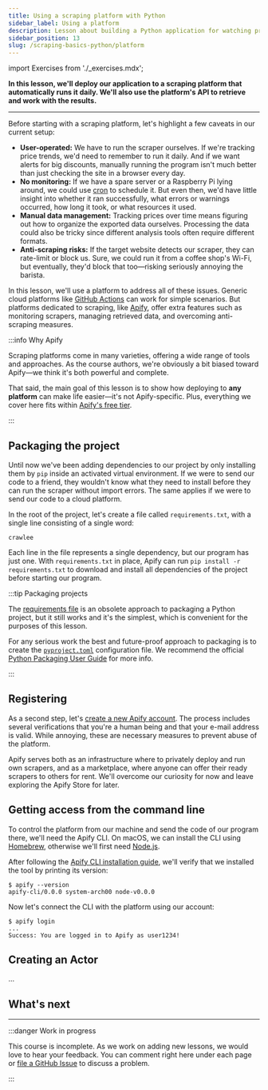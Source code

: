 ```yaml
---
title: Using a scraping platform with Python
sidebar_label: Using a platform
description: Lesson about building a Python application for watching prices. Using the Apify platform to deploy a scraper.
sidebar_position: 13
slug: /scraping-basics-python/platform
---
```


import Exercises from './_exercises.mdx';

**In this lesson, we'll deploy our application to a scraping platform that automatically runs it daily. We'll also use the platform's API to retrieve and work with the results.**

---

Before starting with a scraping platform, let's highlight a few caveats in our current setup:

- **User-operated:** We have to run the scraper ourselves. If we're tracking price trends, we'd need to remember to run it daily. And if we want alerts for big discounts, manually running the program isn't much better than just checking the site in a browser every day.
- **No monitoring:** If we have a spare server or a Raspberry Pi lying around, we could use [cron](https://en.wikipedia.org/wiki/Cron) to schedule it. But even then, we'd have little insight into whether it ran successfully, what errors or warnings occurred, how long it took, or what resources it used.
- **Manual data management:** Tracking prices over time means figuring out how to organize the exported data ourselves. Processing the data could also be tricky since different analysis tools often require different formats.
- **Anti-scraping risks:** If the target website detects our scraper, they can rate-limit or block us. Sure, we could run it from a coffee shop's Wi-Fi, but eventually, they'd block that too—risking seriously annoying the barista.

In this lesson, we'll use a platform to address all of these issues. Generic cloud platforms like [GitHub Actions](https://github.com/features/actions) can work for simple scenarios. But platforms dedicated to scraping, like [Apify](https://apify.com/), offer extra features such as monitoring scrapers, managing retrieved data, and overcoming anti-scraping measures.

:::info Why Apify

Scraping platforms come in many varieties, offering a wide range of tools and approaches. As the course authors, we're obviously a bit biased toward Apify—we think it's both powerful and complete.

That said, the main goal of this lesson is to show how deploying to **any platform** can make life easier—it's not Apify-specific. Plus, everything we cover here fits within [Apify's free tier](https://apify.com/pricing).

:::

## Packaging the project

Until now we've been adding dependencies to our project by only installing them by `pip` inside an activated virtual environment. If we were to send our code to a friend, they wouldn't know what they need to install before they can run the scraper without import errors. The same applies if we were to send our code to a cloud platform.

In the root of the project, let's create a file called `requirements.txt`, with a single line consisting of a single word:

```text title="requirements.txt"
crawlee
```

Each line in the file represents a single dependency, but our program has just one. With `requirements.txt` in place, Apify can run `pip install -r requirements.txt` to download and install all dependencies of the project before starting our program.

:::tip Packaging projects

The [requirements file](https://pip.pypa.io/en/latest/user_guide/#requirements-files) is an obsolete approach to packaging a Python project, but it still works and it's the simplest, which is convenient for the purposes of this lesson.

For any serious work the best and future-proof approach to packaging is to create the [`pyproject.toml`](https://packaging.python.org/en/latest/guides/writing-pyproject-toml/) configuration file. We recommend the official [Python Packaging User Guide](https://packaging.python.org/) for more info.

:::

## Registering

As a second step, let's [create a new Apify account](https://console.apify.com/sign-up). The process includes several verifications that you're a human being and that your e-mail address is valid. While annoying, these are necessary measures to prevent abuse of the platform.

Apify serves both as an infrastructure where to privately deploy and run own scrapers, and as a marketplace, where anyone can offer their ready scrapers to others for rent. We'll overcome our curiosity for now and leave exploring the Apify Store for later.

## Getting access from the command line

To control the platform from our machine and send the code of our program there, we'll need the Apify CLI. On macOS, we can install the CLI using [Homebrew](https://brew.sh), otherwise we'll first need [Node.js](https://nodejs.org/en/download).

After following the [Apify CLI installation guide](https://docs.apify.com/cli/docs/installation), we'll verify that we installed the tool by printing its version:

```text
$ apify --version
apify-cli/0.0.0 system-arch00 node-v0.0.0
```

Now let's connect the CLI with the platform using our account:

```text
$ apify login
...
Success: You are logged in to Apify as user1234!
```

## Creating an Actor

...

## What's next

---

<Exercises />

:::danger Work in progress

This course is incomplete. As we work on adding new lessons, we would love to hear your feedback. You can comment right here under each page or [file a GitHub Issue](https://github.com/apify/apify-docs/issues) to discuss a problem.

:::
